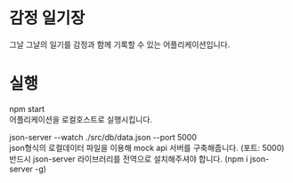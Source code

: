 # 감정 일기장

그날 그날의 일기를 감정과 함께 기록할 수 있는 어플리케이션입니다.

# 실행

npm start  
어플리케이션을 로컬호스트로 실행시킵니다.

json-server --watch ./src/db/data.json --port 5000  
json형식의 로컬데이터 파일을 이용해 mock api 서버를 구축해줍니다. (포트: 5000)  
반드시 json-server 라이브러리를 전역으로 설치해주셔야 합니다. (npm i json-server -g)
